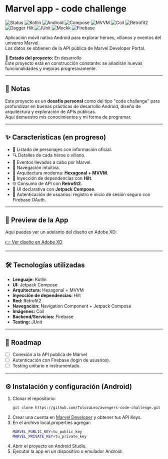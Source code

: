 # Marvel app - code challenge

![Status](https://img.shields.io/badge/Estado-En%20desarrollo-yellow)
![Kotlin](https://img.shields.io/badge/Kotlin-2.0.21-blueviolet?logo=kotlin&logoColor=white)
![Android](https://img.shields.io/badge/Android-15-green?logo=android&logoColor=white)
![Compose](https://img.shields.io/badge/Jetpack_Compose-UI-orange?logo=jetpackcompose&logoColor=white)
![MVVM](https://img.shields.io/badge/Architecture-MVVM-informational)
![Coil](https://img.shields.io/badge/Coil-Image%20Loader-blue)
![Retrofit2](https://img.shields.io/badge/Retrofit2-Networking-orange)
![Dagger Hilt](https://img.shields.io/badge/Dagger_Hilt-DI-success)
![JUnit](https://img.shields.io/badge/JUnit-Testing-red)
![Mockk](https://img.shields.io/badge/Mockk-Mocking-lightgrey)
![Firebase](https://img.shields.io/badge/Firebase-Backend-yellow?logo=firebase&logoColor=white)

Aplicación móvil nativa Android para explorar héroes, villanos y eventos del universo Marvel.  
Los datos se obtienen de la API pública de Marvel Developer Portal.

🚧 **Estado del proyecto:** En desarrollo  
Este proyecto está en construcción constante: se añadirán nuevas funcionalidades y mejoras progresivamente.  

---

## 📌 Notas  
Este proyecto es un **desafío personal** como del tipo "code challenge" para profundizar en buenas prácticas de desarrollo Android, diseño de arquitectura y exploración de APIs públicas.  
Aquí demuestro mis conocimientos y mi forma de programar.

---

## ✨ Características (en progreso)
- 📖 Listado de personajes con información oficial.  
- 🔍 Detalles de cada héroe o villano.  
- 📅 Eventos llevados a cabo por Marvel.  
- 🎯 Navegación intuitiva.  
- 🧩 Arquitectura moderna: **Hexagonal + MVVM**.  
- 🔌 Inyección de dependencias con **Hilt**.  
- 🌐 Consumo de API con **Retrofit2**.  
- 🎨 UI declarativa con **Jetpack Compose**.
- 🔐 Autenticación de usuarios: registro e inicio de sesión seguro con Firebase OAuth.

---

## 🎨 Preview de la App
Aquí puedes ver un adelanto del diseño en Adobe XD:  

[👉 Ver diseño en Adobe XD](https://xd.adobe.com/view/610ea5ae-9964-46d1-bdce-d456a63a2ed6-345d/screen/399f5581-41f0-4a97-be39-80b4ced000bd)

---

## 🛠️ Tecnologías utilizadas
- **Lenguaje:** Kotlin  
- **UI:** Jetpack Compose  
- **Arquitectura:** Hexagonal + MVVM  
- **Inyección de dependencias:** Hilt  
- **Red:** Retrofit2  
- **Navegación:** Navigation Component + Jetpack Compose  
- **Imágenes:** Coil  
- **Backend/Servicios:** Firebase  
- **Testing:** JUnit  

---

## 🚀 Roadmap
- [ ] Conexión a la API publica de Marvel
- [ ] Autenticación con Firebase (login de usuarios).  
- [ ] Testing unitario e instrumentado.  

---

## ⚙️ Instalación y configuración (Android)
1. Clonar el repositorio:  
   ```bash
   git clone https://github.com/TolozaLeo/avengers-code-challenge.git
   ```
2. Crear una cuenta en [Marvel Developer](https://developer.marvel.com/) y obtener tus API Keys.
3. En el archivo local.properties agregar:
   ```bash
   MARVEL_PUBLIC_KEY=tu_public_key
   MARVEL_PRIVATE_KEY=tu_private_key
   ```
4. Abrir el proyecto en Android Studio.
5. Ejecutar la app en un dispositivo o emulador Android.
